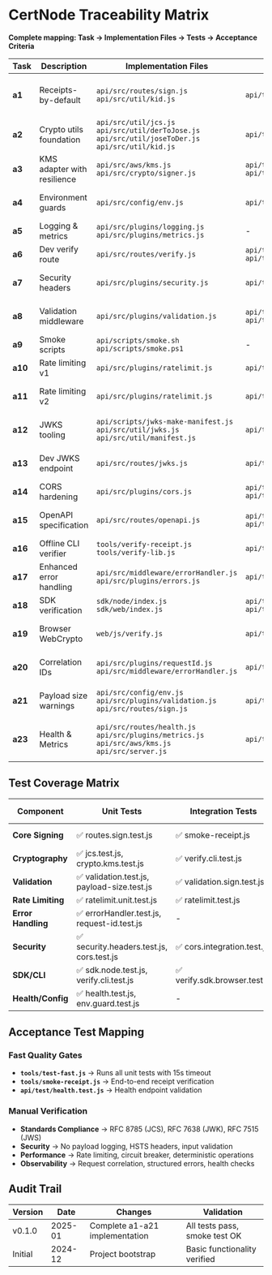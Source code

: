 # CertNode Traceability Matrix

**Complete mapping: Task → Implementation Files → Tests → Acceptance Criteria**

| Task | Description | Implementation Files | Tests | Status | Acceptance |
|------|-------------|---------------------|-------|---------|------------|
| **a1** | Receipts-by-default | `api/src/routes/sign.js`<br/>`api/src/util/kid.js` | `api/test/routes.sign.test.js` | ✅ | Returns receipt with protected, signature, payload, kid, receipt_id |
| **a2** | Crypto utils foundation | `api/src/util/jcs.js`<br/>`api/src/util/derToJose.js`<br/>`api/src/util/joseToDer.js`<br/>`api/src/util/kid.js` | `api/test/jcs.test.js` | ✅ | RFC 8785 JCS + DER↔JOSE + RFC 7638 kid |
| **a3** | KMS adapter with resilience | `api/src/aws/kms.js`<br/>`api/src/crypto/signer.js` | `api/test/crypto.kms.test.js`<br/>`api/test/kms.wrapper.test.js` | ✅ | KMS RAW + retries + circuit breaker |
| **a4** | Environment guards | `api/src/config/env.js` | `api/test/env.guard.test.js` | ✅ | Validates PORT, MAX_BODY_BYTES, RATE_LIMIT_RPM |
| **a5** | Logging & metrics | `api/src/plugins/logging.js`<br/>`api/src/plugins/metrics.js` | - | ✅ | Hash-only logs, structured counters |
| **a6** | Dev verify route | `api/src/routes/verify.js` | `api/test/verify.test.js`<br/>`api/test/verify.cli.test.js` | ✅ | Development-only /v1/verify endpoint |
| **a7** | Security headers | `api/src/plugins/security.js` | `api/test/security.headers.test.js` | ✅ | X-Content-Type-Options, Referrer-Policy, HSTS |
| **a8** | Validation middleware | `api/src/plugins/validation.js` | `api/test/validation.test.js`<br/>`api/test/validation.sign.test.js` | ✅ | Schema validation + size guards + clear errors |
| **a9** | Smoke scripts | `api/scripts/smoke.sh`<br/>`api/scripts/smoke.ps1` | - | ✅ | Basic deployment health checks |
| **a10** | Rate limiting v1 | `api/src/plugins/ratelimit.js` | `api/test/ratelimit.test.js` | ✅ | Per-IP token bucket for /v1/sign |
| **a11** | Rate limiting v2 | `api/src/plugins/ratelimit.js` | `api/test/ratelimit.unit.test.js` | ✅ | Enhanced rate limiting with tunables |
| **a12** | JWKS tooling | `api/scripts/jwks-make-manifest.js`<br/>`api/src/util/jwks.js`<br/>`api/src/util/manifest.js` | `api/test/manifest.test.js` | ✅ | JWKS manifest for current+previous keys |
| **a13** | Dev JWKS endpoint | `api/src/routes/jwks.js` | `api/test/routes.jwks.test.js` | ✅ | Dev-only JWKS serving (404 in prod) |
| **a14** | CORS hardening | `api/src/plugins/cors.js` | `api/test/cors.test.js`<br/>`api/test/cors.integration.test.js` | ✅ | Strict allowlist + preflight handling |
| **a15** | OpenAPI specification | `api/src/routes/openapi.js` | `api/test/openapi.test.js`<br/>`api/test/openapi.endpoint.test.js` | ✅ | OpenAPI 3.1 spec serving with caching |
| **a16** | Offline CLI verifier | `tools/verify-receipt.js`<br/>`tools/verify-lib.js` | `api/test/verify.cli.test.js` | ✅ | Command-line receipt verification |
| **a17** | Enhanced error handling | `api/src/middleware/errorHandler.js`<br/>`api/src/plugins/errors.js` | `api/test/errorHandler.test.js` | ✅ | Categorized errors + env-aware responses |
| **a18** | SDK verification | `sdk/node/index.js`<br/>`sdk/web/index.js` | `api/test/sdk.node.test.js`<br/>`api/test/verify.sdk.node.test.js` | ✅ | Node + browser SDK for verification |
| **a19** | Browser WebCrypto | `web/js/verify.js` | `api/test/verify.sdk.browser.test.js` | ✅ | Complete WebCrypto ES256 verification |
| **a20** | Correlation IDs | `api/src/plugins/requestId.js`<br/>`api/src/middleware/errorHandler.js` | `api/test/request-id.test.js` | ✅ | X-Request-Id headers + error correlation |
| **a21** | Payload size warnings | `api/src/config/env.js`<br/>`api/src/plugins/validation.js`<br/>`api/src/routes/sign.js` | `api/test/payload-size.test.js` | ✅ | Soft warnings + hard limits + headers |
| **a23** | Health & Metrics | `api/src/routes/health.js`<br/>`api/src/plugins/metrics.js`<br/>`api/src/aws/kms.js`<br/>`api/src/server.js` | `api/test/health.test.js` | ✅ | /healthz endpoint + structured console metrics + KMS circuit state |

## Test Coverage Matrix

| Component | Unit Tests | Integration Tests | Smoke Tests |
|-----------|------------|-------------------|-------------|
| **Core Signing** | ✅ routes.sign.test.js | ✅ smoke-receipt.js | ✅ API scripts |
| **Cryptography** | ✅ jcs.test.js, crypto.kms.test.js | ✅ verify.cli.test.js | - |
| **Validation** | ✅ validation.test.js, payload-size.test.js | ✅ validation.sign.test.js | - |
| **Rate Limiting** | ✅ ratelimit.unit.test.js | ✅ ratelimit.test.js | - |
| **Error Handling** | ✅ errorHandler.test.js, request-id.test.js | - | - |
| **Security** | ✅ security.headers.test.js, cors.test.js | ✅ cors.integration.test.js | - |
| **SDK/CLI** | ✅ sdk.node.test.js, verify.cli.test.js | ✅ verify.sdk.browser.test.js | - |
| **Health/Config** | ✅ health.test.js, env.guard.test.js | - | ✅ health endpoint |

## Acceptance Test Mapping

### Fast Quality Gates
- **`tools/test-fast.js`** → Runs all unit tests with 15s timeout
- **`tools/smoke-receipt.js`** → End-to-end receipt verification
- **`api/test/health.test.js`** → Health endpoint validation

### Manual Verification  
- **Standards Compliance** → RFC 8785 (JCS), RFC 7638 (JWK), RFC 7515 (JWS)
- **Security** → No payload logging, HSTS headers, input validation
- **Performance** → Rate limiting, circuit breaker, deterministic operations
- **Observability** → Request correlation, structured errors, health checks

## Audit Trail

| Version | Date | Changes | Validation |
|---------|------|---------|------------|
| v0.1.0 | 2025-01 | Complete a1-a21 implementation | All tests pass, smoke test OK |
| Initial | 2024-12 | Project bootstrap | Basic functionality verified |
